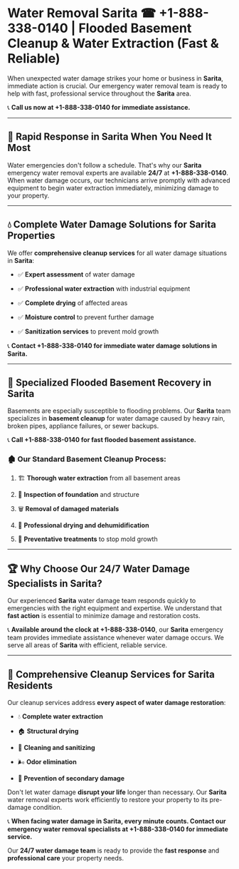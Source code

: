 # Water Removal Sarita ☎ +1-888-338-0140 | Flooded Basement Cleanup & Water Extraction (Fast & Reliable)

When unexpected water damage strikes your home or business in **Sarita**, immediate action is crucial. Our emergency water removal team is ready to help with fast, professional service throughout the **Sarita** area. 

📞 **Call us now at +1-888-338-0140 for immediate assistance.**
---
## 🚀 Rapid Response in Sarita When You Need It Most
Water emergencies don't follow a schedule. That's why our **Sarita** emergency water removal experts are available **24/7** at **+1-888-338-0140**. When water damage occurs, our technicians arrive promptly with advanced equipment to begin water extraction immediately, minimizing damage to your property.
---
## 💧 Complete Water Damage Solutions for Sarita Properties
We offer **comprehensive cleanup services** for all water damage situations in **Sarita**:
- ✅ **Expert assessment** of water damage  
- ✅ **Professional water extraction** with industrial equipment  
- ✅ **Complete drying** of affected areas  
- ✅ **Moisture control** to prevent further damage  
- ✅ **Sanitization services** to prevent mold growth  
📞 **Contact +1-888-338-0140 for immediate water damage solutions in Sarita.**
---
## 🌊 Specialized Flooded Basement Recovery in Sarita
Basements are especially susceptible to flooding problems. Our **Sarita** team specializes in **basement cleanup** for water damage caused by heavy rain, broken pipes, appliance failures, or sewer backups. 
📞 **Call +1-888-338-0140 for fast flooded basement assistance.**
### 🏚️ Our Standard Basement Cleanup Process:
1. 🏗️ **Thorough water extraction** from all basement areas  
2. 🔎 **Inspection of foundation** and structure  
3. 🗑️ **Removal of damaged materials**  
4. 💨 **Professional drying and dehumidification**  
5. 🚫 **Preventative treatments** to stop mold growth  
---
## 🏆 Why Choose Our 24/7 Water Damage Specialists in Sarita?
Our experienced **Sarita** water damage team responds quickly to emergencies with the right equipment and expertise. We understand that **fast action** is essential to minimize damage and restoration costs.
📞 **Available around the clock at +1-888-338-0140**, our **Sarita** emergency team provides immediate assistance whenever water damage occurs. We serve all areas of **Sarita** with efficient, reliable service.
---
## 🧹 Comprehensive Cleanup Services for Sarita Residents
Our cleanup services address **every aspect of water damage restoration**:
- 💧 **Complete water extraction**  
- 🏠 **Structural drying**  
- 🧼 **Cleaning and sanitizing**  
- 🌬️ **Odor elimination**  
- 🚫 **Prevention of secondary damage**  
Don't let water damage **disrupt your life** longer than necessary. Our **Sarita** water removal experts work efficiently to restore your property to its pre-damage condition.
📞 **When facing water damage in Sarita, every minute counts. Contact our emergency water removal specialists at +1-888-338-0140 for immediate service.**
Our **24/7 water damage team** is ready to provide the **fast response** and **professional care** your property needs.
